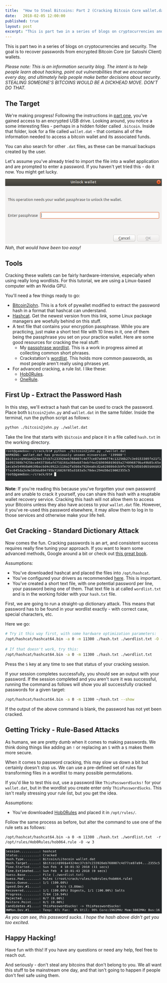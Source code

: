 ```yaml
---
title:  "How to Steal Bitcoins: Part 2 (Cracking Bitcoin Core wallet.dat Files)"
date:   2018-02-05 12:00:00
published: true
layout: post
excerpt: "This is part two in a series of blogs on cryptocurrencies and security. The goal is to recover passwords from encrypted Bitcoin Core (or Satoshi Client) wallets."
---
```


This is part two in a series of blogs on cryptocurrencies and security. The goal is to recover passwords from encrypted Bitcoin Core (or Satoshi Client) wallets.

*Please note: This is an information security blog. The intent is to help people learn about hacking, point out vulnerabilities that we encounter every day, and ultimately help people make better decisions about security. STEALING SOMEONE'S BITCOINS WOULD BE A DICKHEAD MOVE. DON'T DO THAT.*

## The Target
We're making progress! Following the instructions in [part one](/2018/bitcoin1-cracking-usb/), you've gained access to an encrypted USB drive. Looking around, you notice a some interesting files - perhaps in a hidden folder called `.bitcoin`. Inside that folder, look for a file called `wallet.dat` - that contains all of the information needed to access a bitcoin wallet and its associated funds.

You can also search for other `.dat` files, as these can be manual backups created by the user.

Let's assume you've already tried to import the file into a wallet application and are prompted to enter a password. If you haven't yet tried this - do it now. You might get lucky.

![Locked!](/images/post-btc2/locked.png)
*Nah, that would have been too easy!*



## Tools
Cracking these wallets can be fairly hardware-intensive, especially when using really long wordlists. For this tutorial, we are using a Linux-based computer with an Nvidia GPU.

You'll need a few things ready to go:
- [Bitcoin2john](https://raw.githubusercontent.com/magnumripper/JohnTheRipper/bleeding-jumbo/run/bitcoin2john.py). This is a fork of pywallet modified to extract the password hash in a format that hashcat can understand.
- [Hashcat](https://hashcat.net/hashcat/). Get the newest version from this link, some Linux package managers are woefully behind on this stuff.
- A text file that contains your encryption passphrase. While you are practicing, just make a short text file with 10 lines in it, one of them being the passphrase you set on your practice wallet. Here are some good resources for cracking the real stuff:
  - My [passphrase wordlist](https://github.com/initstring/passphrase-cracker). This is a work in progress aimed at collecting common short phrases.
  - Crackstation's [wordlist](https://crackstation.net/buy-crackstation-wordlist-password-cracking-dictionary.htm). This holds more common passwords, as most people aren't really using phrases yet.
- For advanced cracking, a rule list. I like these:
  - [Hob0Rules](https://github.com/praetorian-inc/Hob0Rules).
  - [OneRule](https://github.com/NotSoSecure/password_cracking_rules).

## First Up - Extract the Password Hash
In this step, we'll extract a hash that can be used to crack the password. Place both `bitcoin2john.py` and `wallet.dat` in the same folder. Inside the terminal, run the python script as follows:

```bash
python ./bitcoin2john.py ./wallet.dat
```

Take the line that starts with `$bitcoin` and place it in a file called `hash.txt` in the working directory.

![Hash](/images/post-btc2/hash.png)

**Note**: If you're reading this because you've forgotten your own password and are unable to crack it yourself, you can share this hash with a reuptable wallet recovery service. Cracking this hash will not allow them to access your Bitcoins unless they also have access to your `wallet.dat` file. However, it you've re-used this password elsewhere, it may allow them to log in to those services and otherwise make your life hell.


## Get Cracking - Standard Dictionary Attack
Now comes the fun. Cracking passwords is an art, and consistent success requires really fine tuning your approach. If you want to learn some advanced methods, Google around a bit or check out [this great book](https://www.amazon.com/gp/product/B075QWTYPM).

Assumptions:
- You've downloaded hashcat and placed the files into `/opt/hashcat`.
- You've configured your drivers as recommended [here](https://hashcat.net/wiki/doku.php?id=linux_server_howto). This is important.
- You've created a short text file, with one potential password per line, your password being one of them. That text file is at called `wordlist.txt` and is in the working folder with your `hash.txt` file.

First, we are going to run a straight-up dictionary attack. This means that password has to be found in your wordlist exactly - with correct case, special characters, etc.

Here we go:

```bash
# Try it this way first, with some hardware optimization parameters:
/opt/hashcat/hashcat64.bin -a 0 -m 11300 ./hash.txt ./wordlist.txt -O -w 3

# If that doesn't work, try this:
/opt/hashcat/hashcat64.bin -a 0 -m 11300 ./hash.txt ./wordlist.txt
```

Press the `S` key at any time to see that status of your cracking session.

If your session completes successfully, you should see an output with your password. If the session completed and you aren't sure it was successful, running the command as follows will show you all successfully cracked passwords for a given target:

```bash
/opt/hashcat/hashcat64.bin -a 0 -m 11300 ~/hash.txt --show
```

If the output of the above command is blank, the password has not yet been cracked.

## Getting Tricky - Rule-Based Attacks
As humans, we are pretty dumb when it comes to making passwords. We think doing things like adding an `!` or replacing an `S` with a `$` makes them more secure.

When it comes to password cracking, this may slow us down a bit but certainly doesn't stop us. We can use a pre-defined set of rules for transforming files in a wordlist to many possible permutations.

If you'd like to test this out, use a password like `ThisPasswordSucks!` for your `wallet.dat`, but in the wordlist you create enter only `ThisPasswordSucks`. This isn't really stressing your rule list, but you get the idea.

Assumptions:
- You've downloaded [Hob0Rules](https://github.com/praetorian-inc/Hob0Rules) and placed it in `/opt/rules/`.

Follow the same process as before, but alter the command to use one of the rule sets as follows:

```
/opt/hashcat/hashcat64.bin -a 0 -m 11300 ./hash.txt ./wordlist.txt  -r /opt/rules/Hob0Rules/hob064.rule -O -w 3
```

![Cracked!](/images/post-btc2/btc-cracked.png)
*As you can see, this password sucks. I hope the hash above didn't get you too excited.*

## Happy Hacking!
Have fun with this! If you have any questions or need any help, feel free to reach out.

And seriously - don't steal any bitcoins that don't belong to you. We all want this stuff to be mainstream one day, and that isn't going to happen if people don't feel safe using them.
